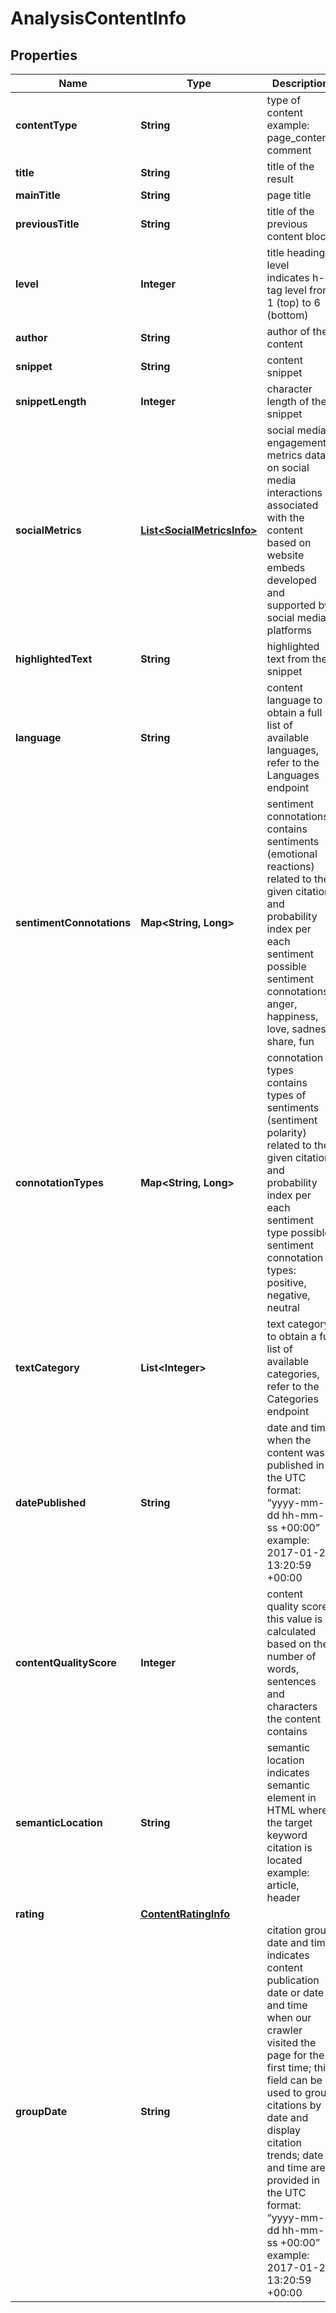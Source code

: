 

# AnalysisContentInfo


## Properties

| Name | Type | Description | Notes |
|------------ | ------------- | ------------- | -------------|
|**contentType** | **String** | type of content example: page_content, comment |  [optional] |
|**title** | **String** | title of the result |  [optional] |
|**mainTitle** | **String** | page title |  [optional] |
|**previousTitle** | **String** | title of the previous content block |  [optional] |
|**level** | **Integer** | title heading level indicates h-tag level from 1 (top) to 6 (bottom) |  [optional] |
|**author** | **String** | author of the content |  [optional] |
|**snippet** | **String** | content snippet |  [optional] |
|**snippetLength** | **Integer** | character length of the snippet |  [optional] |
|**socialMetrics** | [**List&lt;SocialMetricsInfo&gt;**](SocialMetricsInfo.md) | social media engagement metrics data on social media interactions associated with the content based on website embeds developed and supported by social media platforms |  [optional] |
|**highlightedText** | **String** | highlighted text from the snippet |  [optional] |
|**language** | **String** | content language to obtain a full list of available languages, refer to the Languages endpoint |  [optional] |
|**sentimentConnotations** | **Map&lt;String, Long&gt;** | sentiment connotations contains sentiments (emotional reactions) related to the given citation and probability index per each sentiment possible sentiment connotations: anger, happiness, love, sadness, share, fun |  [optional] |
|**connotationTypes** | **Map&lt;String, Long&gt;** | connotation types contains types of sentiments (sentiment polarity) related to the given citation and probability index per each sentiment type possible sentiment connotation types: positive, negative, neutral |  [optional] |
|**textCategory** | **List&lt;Integer&gt;** | text category to obtain a full list of available categories, refer to the Categories endpoint |  [optional] |
|**datePublished** | **String** | date and time when the content was published in the UTC format: “yyyy-mm-dd hh-mm-ss +00:00” example: 2017-01-24 13:20:59 +00:00 |  [optional] |
|**contentQualityScore** | **Integer** | content quality score this value is calculated based on the number of words, sentences and characters the content contains |  [optional] |
|**semanticLocation** | **String** | semantic location indicates semantic element in HTML where the target keyword citation is located example: article, header |  [optional] |
|**rating** | [**ContentRatingInfo**](ContentRatingInfo.md) |  |  [optional] |
|**groupDate** | **String** | citation group date and time indicates content publication date or date and time when our crawler visited the page for the first time; this field can be used to group citations by date and display citation trends; date and time are provided in the UTC format: “yyyy-mm-dd hh-mm-ss +00:00” example: 2017-01-24 13:20:59 +00:00 |  [optional] |



